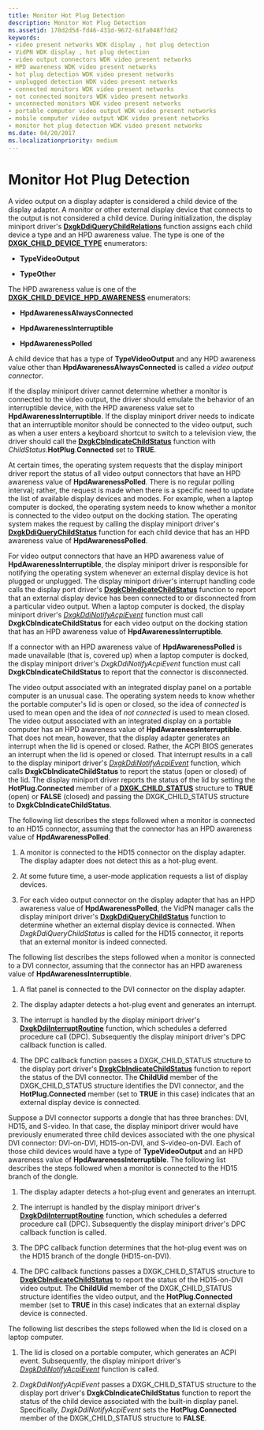 ```yaml
---
title: Monitor Hot Plug Detection
description: Monitor Hot Plug Detection
ms.assetid: 170d2d5d-fd46-431d-9672-61fa048f7dd2
keywords:
- video present networks WDK display , hot plug detection
- VidPN WDK display , hot plug detection
- video output connectors WDK video present networks
- HPD awareness WDK video present networks
- hot plug detection WDK video present networks
- unplugged detection WDK video present networks
- connected monitors WDK video present networks
- not connected monitors WDK video present networks
- unconnected monitors WDK video present networks
- portable computer video output WDK video present networks
- mobile computer video output WDK video present networks
- monitor hot plug detection WDK video present networks
ms.date: 04/20/2017
ms.localizationpriority: medium
---
```


# Monitor Hot Plug Detection


A video output on a display adapter is considered a child device of the display adapter. A monitor or other external display device that connects to the output is not considered a child device. During initialization, the display miniport driver's [**DxgkDdiQueryChildRelations**](https://msdn.microsoft.com/library/windows/hardware/ff559750) function assigns each child device a type and an HPD awareness value. The type is one of the [**DXGK\_CHILD\_DEVICE\_TYPE**](https://msdn.microsoft.com/library/windows/hardware/ff561008) enumerators:

-   **TypeVideoOutput**

-   **TypeOther**

The HPD awareness value is one of the [**DXGK\_CHILD\_DEVICE\_HPD\_AWARENESS**](https://msdn.microsoft.com/library/windows/hardware/ff561006) enumerators:

-   **HpdAwarenessAlwaysConnected**

-   **HpdAwarenessInterruptible**

-   **HpdAwarenessPolled**

A child device that has a type of **TypeVideoOutput** and any HPD awareness value other than **HpdAwarenessAlwaysConnected** is called a *video output connector*.

If the display miniport driver cannot determine whether a monitor is connected to the video output, the driver should emulate the behavior of an interruptible device, with the HPD awareness value set to **HpdAwarenessInterruptible**. If the display miniport driver needs to indicate that an interruptible monitor should be connected to the video output, such as when a user enters a keyboard shortcut to switch to a television view, the driver should call the [**DxgkCbIndicateChildStatus**](https://msdn.microsoft.com/library/windows/hardware/ff559522) function with *ChildStatus*.**HotPlug**.**Connected** set to **TRUE**.

At certain times, the operating system requests that the display miniport driver report the status of all video output connectors that have an HPD awareness value of **HpdAwarenessPolled**. There is no regular polling interval; rather, the request is made when there is a specific need to update the list of available display devices and modes. For example, when a laptop computer is docked, the operating system needs to know whether a monitor is connected to the video output on the docking station. The operating system makes the request by calling the display miniport driver's [**DxgkDdiQueryChildStatus**](https://msdn.microsoft.com/library/windows/hardware/ff559754) function for each child device that has an HPD awareness value of **HpdAwarenessPolled**.

For video output connectors that have an HPD awareness value of **HpdAwarenessInterruptible**, the display miniport driver is responsible for notifying the operating system whenever an external display device is hot plugged or unplugged. The display miniport driver's interrupt handling code calls the display port driver's [**DxgkCbIndicateChildStatus**](https://msdn.microsoft.com/library/windows/hardware/ff559522) function to report that an external display device has been connected to or disconnected from a particular video output. When a laptop computer is docked, the display miniport driver's [*DxgkDdiNotifyAcpiEvent*](https://msdn.microsoft.com/library/windows/hardware/ff559695) function must call **DxgkCbIndicateChildStatus** for each video output on the docking station that has an HPD awareness value of **HpdAwarenessInterruptible**.

If a connector with an HPD awareness value of **HpdAwarenessPolled** is made unavailable (that is, covered up) when a laptop computer is docked, the display miniport driver's *DxgkDdiNotifyAcpiEvent* function must call **DxgkCbIndicateChildStatus** to report that the connector is disconnected.

The video output associated with an integrated display panel on a portable computer is an unusual case. The operating system needs to know whether the portable computer's lid is open or closed, so the idea of *connected* is used to mean open and the idea of *not connected* is used to mean closed. The video output associated with an integrated display on a portable computer has an HPD awareness value of **HpdAwarenessInterruptible**. That does not mean, however, that the display adapter generates an interrupt when the lid is opened or closed. Rather, the ACPI BIOS generates an interrupt when the lid is opened or closed. That interrupt results in a call to the display miniport driver's [*DxgkDdiNotifyAcpiEvent*](https://msdn.microsoft.com/library/windows/hardware/ff559695) function, which calls **DxgkCbIndicateChildStatus** to report the status (open or closed) of the lid. The display miniport driver reports the status of the lid by setting the **HotPlug.Connected** member of a [**DXGK\_CHILD\_STATUS**](https://msdn.microsoft.com/library/windows/hardware/ff561010) structure to **TRUE** (open) or **FALSE** (closed) and passing the DXGK\_CHILD\_STATUS structure to **DxgkCbIndicateChildStatus**.

The following list describes the steps followed when a monitor is connected to an HD15 connector, assuming that the connector has an HPD awareness value of **HpdAwarenessPolled**.

1.  A monitor is connected to the HD15 connector on the display adapter. The display adapter does not detect this as a hot-plug event.

2.  At some future time, a user-mode application requests a list of display devices.

3.  For each video output connector on the display adapter that has an HPD awareness value of **HpdAwarenessPolled**, the VidPN manager calls the display miniport driver's [**DxgkDdiQueryChildStatus**](https://msdn.microsoft.com/library/windows/hardware/ff559754) function to determine whether an external display device is connected. When *DxgkDdiQueryChildStatus* is called for the HD15 connector, it reports that an external monitor is indeed connected.

The following list describes the steps followed when a monitor is connected to a DVI connector, assuming that the connector has an HPD awareness value of **HpdAwarenessInterruptible**.

1.  A flat panel is connected to the DVI connector on the display adapter.

2.  The display adapter detects a hot-plug event and generates an interrupt.

3.  The interrupt is handled by the display miniport driver's [**DxgkDdiInterruptRoutine**](https://msdn.microsoft.com/library/windows/hardware/ff559680) function, which schedules a deferred procedure call (DPC). Subsequently the display miniport driver's DPC callback function is called.

4.  The DPC callback function passes a DXGK\_CHILD\_STATUS structure to the display port driver's [**DxgkCbIndicateChildStatus**](https://msdn.microsoft.com/library/windows/hardware/ff559522) function to report the status of the DVI connector. The **ChildUid** member of the DXGK\_CHILD\_STATUS structure identifies the DVI connector, and the **HotPlug.Connected** member (set to **TRUE** in this case) indicates that an external display device is connected.

Suppose a DVI connector supports a dongle that has three branches: DVI, HD15, and S-video. In that case, the display miniport driver would have previously enumerated three child devices associated with the one physical DVI connector: DVI-on-DVI, HD15-on-DVI, and S-video-on-DVI. Each of those child devices would have a type of **TypeVideoOutput** and an HPD awareness value of **HpdAwarenessInterruptible**. The following list describes the steps followed when a monitor is connected to the HD15 branch of the dongle.

1.  The display adapter detects a hot-plug event and generates an interrupt.

2.  The interrupt is handled by the display miniport driver's [**DxgkDdiInterruptRoutine**](https://msdn.microsoft.com/library/windows/hardware/ff559680) function, which schedules a deferred procedure call (DPC). Subsequently the display miniport driver's DPC callback function is called.

3.  The DPC callback function determines that the hot-plug event was on the HD15 branch of the dongle (HD15-on-DVI).

4.  The DPC callback functions passes a DXGK\_CHILD\_STATUS structure to [**DxgkCbIndicateChildStatus**](https://msdn.microsoft.com/library/windows/hardware/ff559522) to report the status of the HD15-on-DVI video output. The **ChildUid** member of the DXGK\_CHILD\_STATUS structure identifies the video output, and the **HotPlug.Connected** member (set to **TRUE** in this case) indicates that an external display device is connected.

The following list describes the steps followed when the lid is closed on a laptop computer.

1.  The lid is closed on a portable computer, which generates an ACPI event. Subsequently, the display miniport driver's [*DxgkDdiNotifyAcpiEvent*](https://msdn.microsoft.com/library/windows/hardware/ff559695) function is called.

2.  *DxgkDdiNotifyAcpiEvent* passes a DXGK\_CHILD\_STATUS structure to the display port driver's **DxgkCbIndicateChildStatus** function to report the status of the child device associated with the built-in display panel. Specifically, *DxgkDdiNotifyAcpiEvent* sets the **HotPlug.Connected** member of the DXGK\_CHILD\_STATUS structure to **FALSE**.

 

 






